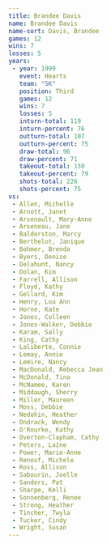 ```yaml
---
title: Brandee Davis
name: Brandee Davis
name-sort: Davis, Brandee
games: 12
wins: 7
losses: 5
years:
 - year: 1999
   event: Hearts
   team: "SK"
   position: Third
   games: 12
   wins: 7
   losses: 5
   inturn-total: 119
   inturn-percent: 76
   outturn-total: 107
   outturn-percent: 75
   draw-total: 96
   draw-percent: 71
   takeout-total: 130
   takeout-percent: 79
   shots-total: 226
   shots-percent: 75
vs:
 - Allen, Michelle
 - Arnott, Janet
 - Arsenault, Mary-Anne
 - Arseneau, Jane
 - Balderston, Marcy
 - Berthelot, Janique
 - Bohmer, Brenda
 - Byers, Denise
 - Delahunt, Nancy
 - Dolan, Kim
 - Farrell, Allison
 - Floyd, Kathy
 - Gellard, Kim
 - Henry, Lou Ann
 - Horne, Kate
 - Jones, Colleen
 - Jones-Walker, Debbie
 - Karam, Sally
 - King, Cathy
 - Laliberte, Connie
 - Lemay, Annie
 - Lemire, Nancy
 - MacDonald, Rebecca Jean
 - McDonald, Tina
 - McNamee, Karen
 - Middaugh, Sherry
 - Miller, Maureen
 - Moss, Debbie
 - Nedohin, Heather
 - Ondrack, Wendy
 - O'Rourke, Kathy
 - Overton-Clapham, Cathy
 - Peters, Laine
 - Power, Marie-Anne
 - Renouf, Michele
 - Ross, Allison
 - Sabourin, Joelle
 - Sanders, Pat
 - Sharpe, Kelli
 - Sonnenberg, Renee
 - Strong, Heather
 - Tincher, Twyla
 - Tucker, Cindy
 - Wright, Susan
---
```

